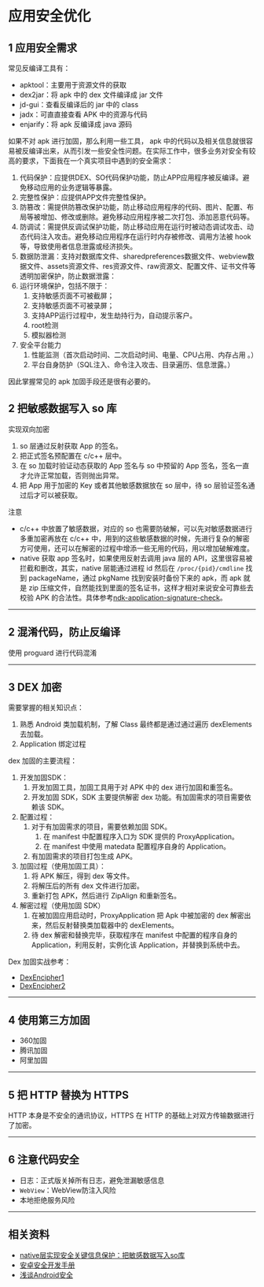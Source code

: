 # 应用安全优化

## 1 应用安全需求

常见反编译工具有：

- apktool：主要用于资源文件的获取
- dex2jar：将 apk 中的 dex 文件编译成 jar 文件
- jd-gui：查看反编译后的 jar 中的 class
- jadx：可直直接查看 APK 中的资源与代码
- enjarify：将 apk 反编译成 java 源码

如果不对 apk 进行加固，那么利用一些工具， apk 中的代码以及相关信息就很容易被反编译出来，从而引发一些安全性问题。在实际工作中，很多业务对安全有较高的要求，下面我在一个真实项目中遇到的安全需求：

1. 代码保护：应提供DEX、SO代码保护功能，防止APP应用程序被反编译。避免移动应用的业务逻辑等暴露。
2. 完整性保护：应提供APP文件完整性保护。
3. 防篡改：需提供防篡改保护功能，防止移动应用程序的代码、图片、配置、布局等被增加、修改或删除。避免移动应用程序被二次打包、添加恶意代码等。
4. 防调试：需提供反调试保护功能，防止移动应用在运行时被动态调试攻击、动态代码注入攻击。避免移动应用程序在运行时内存被修改、调用方法被 hook 等，导致使用者信息泄露或经济损失。
5. 数据防泄漏：支持对数据库文件、sharedpreferences数据文件、webview数据文件、assets资源文件、res资源文件、raw资源文、配置文件、证书文件等透明加密保护，防止数据泄露：
6. 运行环境保护，包括不限于：
   1. 支持敏感页面不可被截屏；
   2. 支持敏感页面不可被录屏；
   3. 支持APP运行过程中，发生劫持行为，自动提示客户。
   4. root检测
   5. 模拟器检测
7. 安全平台能力
   1. 性能监测（首次启动时间、二次启动时间、电量、CPU占用、内存占用 。）
   2. 平台自身防护（SQL注入、命令注入攻击、目录遍历、信息泄露。）

因此掌握常见的 apk 加固手段还是很有必要的。

## 2 把敏感数据写入 so 库

实现双向加密

1. so 层通过反射获取 App 的签名。
2. 把正式签名预配置在 c/c++ 层中。
3. 在 so 加载时验证动态获取的 App 签名与 so 中预留的 App 签名，签名一直才允许正常加载，否则抛出异常。
4. 把 App 用于加密的 Key 或者其他敏感数据放在 so 层中，待 so 层验证签名通过后才可以被获取。

注意

- c/c++ 中放置了敏感数据，对应的 so 也需要防破解，可以先对敏感数据进行多重加密再放在 c/c++ 中，用到的这些敏感数据的时候，先进行复杂的解密方可使用，还可以在解密的过程中增添一些无用的代码，用以增加破解难度。
- native 获取 app 签名时，如果使用反射去调用 java 层的 API，这里很容易被拦截和删改，其实，native 层能通过进程 id 然后在 `/proc/{pid}/cmdline` 找到 packageName，通过 pkgName 找到安装时备份下来的 apk，而 apk 就是 zip 压缩文件，自然能找到里面的签名证书，这样才相对来说安全可靠些去校验 APK 的合法性。具体参考[ndk-application-signature-check](https://stackoverflow.com/questions/30650006/ndk-application-signature-check)。

---
## 2 混淆代码，防止反编译

使用 proguard 进行代码混淆

---
## 3 DEX 加密

需要掌握的相关知识点：

1. 熟悉 Android 类加载机制，了解 Class 最终都是通过通过遍历 dexElements 去加载。
2. Application 绑定过程

dex 加固的主要流程：

1. 开发加固SDK：
   1. 开发加固工具，加固工具用于对 APK 中的 dex 进行加固和重签名。
   2. 开发加固 SDK，SDK 主要提供解密 dex 功能。有加固需求的项目需要依赖该 SDK。
2. 配置过程：
   1. 对于有加固需求的项目，需要依赖加固 SDK。
      1. 在 manifest 中配置程序入口为 SDK 提供的 ProxyApplication。
      2. 在 manifest 中使用 matedata 配置程序自身的 Application。
   2. 有加固需求的项目打包生成 APK。
3. 加固过程（使用加固工具）：
   1. 将 APK 解压，得到 dex 等文件。
   2. 将解压后的所有 dex 文件进行加密。
   3. 重新打包 APK，然后进行 ZipAlign 和重新签名。
4. 解密过程（使用加固 SDK）
   1. 在被加固应用启动时，ProxyApplication 把 Apk 中被加密的 dex 解密出来，然后反射替换类加载器中的 dexElements。
   2. 待 dex 解密和替换完毕，获取程序在 manifest 中配置的程序自身的 Application，利用反射，实例化该 Application，并替换到系统中去。

Dex 加固实战参考：

- [DexEncipher1](../../Code/DNDexEncipher1/README.md)
- [DexEncipher2](../../Code/DNDexEncipher2/README.md)

---
## 4 使用第三方加固

- 360加固
- 腾讯加固
- 阿里加固

---
## 5 把 HTTP 替换为 HTTPS

HTTP 本身是不安全的通讯协议，HTTPS 在 HTTP 的基础上对双方传输数据进行了加密。

---
## 6 注意代码安全

- 日志：正式版关掉所有日志，避免泄漏敏感信息
- `WebView`：WebView防注入风险
- 本地拒绝服务风险

---
## 相关资料

- [native层实现安全关键信息保护：把敏感数据写入so库](http://www.jianshu.com/p/2576d064baf1)
- [安卓安全开发手册](http://www.jianshu.com/p/500f1fd13b9b)
- [浅谈Android安全](https://www.jianshu.com/p/fe0206f8be5b)
